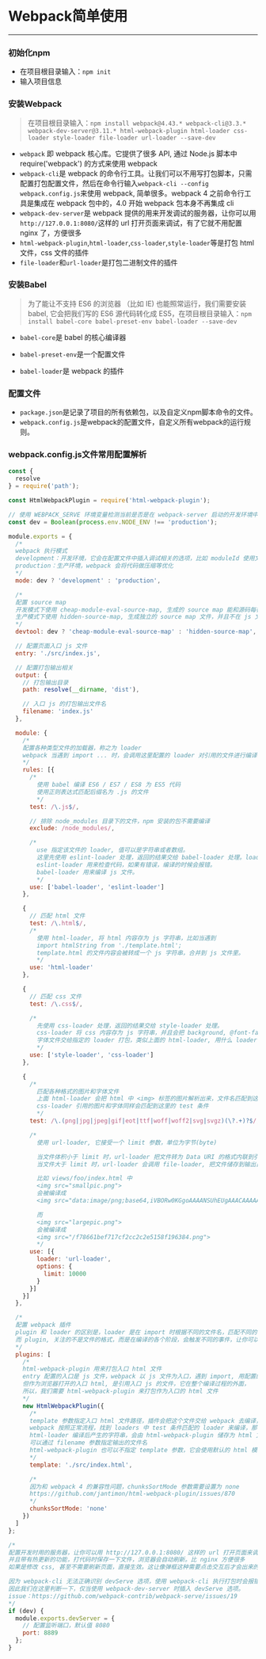 # Webpack简单使用

---

### 初始化npm

- 在项目根目录输入：`npm init`
- 输入项目信息

### 安装Webpack

>  在项目根目录输入：`npm install webpack@4.43.* webpack-cli@3.3.* webpack-dev-server@3.11.* html-webpack-plugin html-loader css-loader style-loader file-loader url-loader --save-dev`

- `webpack` 即 webpack 核心库。它提供了很多 API, 通过 Node.js 脚本中 require('webpack') 的方式来使用 webpack
- `webpack-cli`是 webpack 的命令行工具。让我们可以不用写打包脚本，只需配置打包配置文件，然后在命令行输入`webpack-cli --config webpack.config.js`来使用 webpack, 简单很多。webpack 4 之前命令行工具是集成在 webpack 包中的，4.0 开始 webpack 包本身不再集成 cli
- `webpack-dev-server`是 webpack 提供的用来开发调试的服务器，让你可以用`http://127.0.0.1:8080/`这样的 url 打开页面来调试，有了它就不用配置 nginx 了，方便很多
- `html-webpack-plugin`,`html-loader`,`css-loader`,`style-loader`等是打包 html 文件，css 文件的插件
- `file-loader`和`url-loader`是打包二进制文件的插件

### 安装Babel

> 为了能让不支持 ES6 的浏览器 （比如 IE) 也能照常运行，我们需要安装 babel, 它会把我们写的 ES6 源代码转化成 ES5，在项目根目录输入：`npm install babel-core babel-preset-env babel-loader --save-dev`

- `babel-core`是 babel 的核心编译器

- `babel-preset-env`是一个配置文件
- `babel-loader`是 webpack 的插件


### 配置文件

- `package.json`是记录了项目的所有依赖包，以及自定义npm脚本命令的文件。
- `webpack.config.js`是webpack的配置文件，自定义所有webpack的运行规则。

### webpack.config.js文件常用配置解析

```js
const {
  resolve
} = require('path');

const HtmlWebpackPlugin = require('html-webpack-plugin');

// 使用 WEBPACK_SERVE 环境变量检测当前是否是在 webpack-server 启动的开发环境中
const dev = Boolean(process.env.NODE_ENV !== 'production');

module.exports = {
  /*
  webpack 执行模式
  development：开发环境，它会在配置文件中插入调试相关的选项，比如 moduleId 使用文件路径方便调试
  production：生产环境，webpack 会将代码做压缩等优化
  */
  mode: dev ? 'development' : 'production',

  /*
  配置 source map
  开发模式下使用 cheap-module-eval-source-map, 生成的 source map 能和源码每行对应，方便打断点调试
  生产模式下使用 hidden-source-map, 生成独立的 source map 文件，并且不在 js 文件中插入 source map 路径，用于在 error report 工具中查看 （比如 Sentry)
  */
  devtool: dev ? 'cheap-module-eval-source-map' : 'hidden-source-map',

  // 配置页面入口 js 文件
  entry: './src/index.js',

  // 配置打包输出相关
  output: {
    // 打包输出目录
    path: resolve(__dirname, 'dist'),

    // 入口 js 的打包输出文件名
    filename: 'index.js'
  },

  module: {
    /*
    配置各种类型文件的加载器，称之为 loader
    webpack 当遇到 import ... 时，会调用这里配置的 loader 对引用的文件进行编译
    */
    rules: [{
      /*
        使用 babel 编译 ES6 / ES7 / ES8 为 ES5 代码
        使用正则表达式匹配后缀名为 .js 的文件
        */
      test: /\.js$/,

      // 排除 node_modules 目录下的文件，npm 安装的包不需要编译
      exclude: /node_modules/,

      /*
        use 指定该文件的 loader, 值可以是字符串或者数组。
        这里先使用 eslint-loader 处理，返回的结果交给 babel-loader 处理。loader 的处理顺序是从最后一个到第一个。
        eslint-loader 用来检查代码，如果有错误，编译的时候会报错。
        babel-loader 用来编译 js 文件。
        */
      use: ['babel-loader', 'eslint-loader']
    },

    {
      // 匹配 html 文件
      test: /\.html$/,
      /*
        使用 html-loader, 将 html 内容存为 js 字符串，比如当遇到
        import htmlString from './template.html';
        template.html 的文件内容会被转成一个 js 字符串，合并到 js 文件里。
        */
      use: 'html-loader'
    },

    {
      // 匹配 css 文件
      test: /\.css$/,

      /*
        先使用 css-loader 处理，返回的结果交给 style-loader 处理。
        css-loader 将 css 内容存为 js 字符串，并且会把 background, @font-face 等引用的图片，
        字体文件交给指定的 loader 打包，类似上面的 html-loader, 用什么 loader 同样在 loaders 对象中定义，等会下面就会看到。
        */
      use: ['style-loader', 'css-loader']
    },

    {
      /*
        匹配各种格式的图片和字体文件
        上面 html-loader 会把 html 中 <img> 标签的图片解析出来，文件名匹配到这里的 test 的正则表达式，
        css-loader 引用的图片和字体同样会匹配到这里的 test 条件
        */
      test: /\.(png|jpg|jpeg|gif|eot|ttf|woff|woff2|svg|svgz)(\?.+)?$/,

      /*
        使用 url-loader, 它接受一个 limit 参数，单位为字节(byte)

        当文件体积小于 limit 时，url-loader 把文件转为 Data URI 的格式内联到引用的地方
        当文件大于 limit 时，url-loader 会调用 file-loader, 把文件储存到输出目录，并把引用的文件路径改写成输出后的路径

        比如 views/foo/index.html 中
        <img src="smallpic.png">
        会被编译成
        <img src="data:image/png;base64,iVBORw0KGgoAAAANSUhEUgAAACAAAAA...">

        而
        <img src="largepic.png">
        会被编译成
        <img src="/f78661bef717cf2cc2c2e5158f196384.png">
        */
      use: [{
        loader: 'url-loader',
        options: {
          limit: 10000
        }
      }]
    }]
  },

  /*
  配置 webpack 插件
  plugin 和 loader 的区别是，loader 是在 import 时根据不同的文件名，匹配不同的 loader 对这个文件做处理，
  而 plugin, 关注的不是文件的格式，而是在编译的各个阶段，会触发不同的事件，让你可以干预每个编译阶段。
  */
  plugins: [
    /*
    html-webpack-plugin 用来打包入口 html 文件
    entry 配置的入口是 js 文件，webpack 以 js 文件为入口，遇到 import, 用配置的 loader 加载引入文件
    但作为浏览器打开的入口 html, 是引用入口 js 的文件，它在整个编译过程的外面，
    所以，我们需要 html-webpack-plugin 来打包作为入口的 html 文件
    */
    new HtmlWebpackPlugin({
      /*
      template 参数指定入口 html 文件路径，插件会把这个文件交给 webpack 去编译，
      webpack 按照正常流程，找到 loaders 中 test 条件匹配的 loader 来编译，那么这里 html-loader 就是匹配的 loader
      html-loader 编译后产生的字符串，会由 html-webpack-plugin 储存为 html 文件到输出目录，默认文件名为 index.html
      可以通过 filename 参数指定输出的文件名
      html-webpack-plugin 也可以不指定 template 参数，它会使用默认的 html 模板。
      */
      template: './src/index.html',

      /*
      因为和 webpack 4 的兼容性问题，chunksSortMode 参数需要设置为 none
      https://github.com/jantimon/html-webpack-plugin/issues/870
      */
      chunksSortMode: 'none'
    })
  ]
};

/*
配置开发时用的服务器，让你可以用 http://127.0.0.1:8080/ 这样的 url 打开页面来调试
并且带有热更新的功能，打代码时保存一下文件，浏览器会自动刷新。比 nginx 方便很多
如果是修改 css, 甚至不需要刷新页面，直接生效。这让像弹框这种需要点击交互后才会出来的东西调试起来方便很多。

因为 webpack-cli 无法正确识别 devServe 选项，使用 webpack-cli 执行打包时会报错。
因此我们在这里判断一下，仅当使用 webpack-dev-server 时插入 devServe 选项。
issue：https://github.com/webpack-contrib/webpack-serve/issues/19
*/
if (dev) {
  module.exports.devServer = {
    // 配置监听端口，默认值 8080
    port: 8889
  };
}
```
